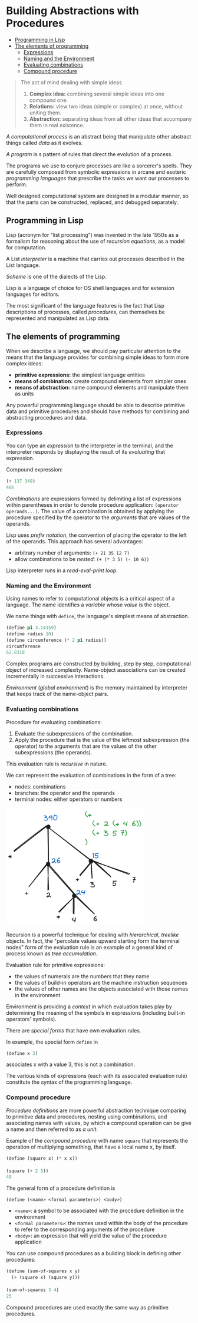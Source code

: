 # Building Abstractions with Procedures 

- [Programming in Lisp](#programming-in-lisp)
- [The elements of programming](#the-elements-of-programming)
  - [Expressions](#expressions)
  - [Naming and the Environment](#naming-and-the-environment)
  - [Evaluating combinations](#evaluating-combinations)
  - [Compound procedure](#compound-procedure)


> The act of mind dealing with simple ideas
> 1. **Complex idea:** combining several simple ideas into one compound one.
> 2. **Relations:** view two ideas (simple or complex) at once, without uniting them.
> 3. **Abstraction:** separating ideas from all other ideas that accompany them in real existence.

*A computational process* is an abstract being that manipulate other abstract things called *data* as it evolves.

*A program* is s pattern of rules that direct the evolution of a process.

The programs we use to conjure processes are like a sorcerer's spells. They are carefully composed from symbolic expressions in arcane and esoteric *programming languages* that prescribe the tasks we want our processes to perform.

Well designed computational system are designed in a modular manner, so that the parts can be constructed, replaced, and debugged separately.

## Programming in Lisp

Lisp (acronym for "list processing") was invented in the late 1950s as a formalism for reasoning about the use of *recursion equations*, as a model for computation.

A List *interpreter* is a machine that carries out processes described in the List language.

*Scheme* is one of the dialects of the Lisp.

Lisp is a language of choice for OS shell languages and for extension languages for editors.

The most significant of the language features is the fact that Lisp descriptions of processes, called *procedures*, can themselves be represented and manipulated as Lisp data.

## The elements of programming

When we describe a language, we should pay particular attention to the means that the language provides for combining simple ideas to form more complex ideas:

- **primitive expressions:** the simplest language entities
- **means of combination:** create compound elements from simpler ones
- **means of abstraction:** name compound elements and manipulate them as units

Any powerful programming language should be able to describe primitive data and primitive procedures and should have methods for combining and abstracting procedures and data.

### Expressions

You can type an *expression* to the interpreter in the terminal, and the interpreter responds by displaying the result of its *evaluating* that expression.

Compound expression:
```lisp
(+ 137 349)
486
```

*Combinations* are expressions formed by delimiting a list of expressions within parentheses in order to denote procedure application: `(operator operands...)`. The value of a combination is obtained by applying the procedure specified by the operator to the *arguments* that are values of the operands.

Lisp uses *prefix notation*, the convention of placing the operator to the left of the operands. This approach has several advantages:

- arbitrary number of arguments: `(+ 21 35 12 7)`
- allow combinations to be *nested*: `(+ (* 3 5) (- 10 6))` 

Lisp interpreter runs in a *read-eval-print loop*.

### Naming and the Environment

Using names to refer to computational objects is a critical aspect of a language. The name identifies a *variable* whose *value* is the object.

We name things with `define`, the language's simplest means of abstraction.

```lisp
(define pi 3.14159)
(define radius 10)
(define circumference (* 2 pi radius))
circumference
62.8318
```

Complex programs are constructed by building, step by step, computational object of increased complexity. Name-object associations can be created incrementally in successive interactions.

*Environment* (*global environment*) is the memory maintained by interpreter that keeps track of the name-object pairs.

### Evaluating combinations

Procedure for evaluating combinations:

1. Evaluate the subexpressions of the combination.
2. Apply the procedure that is the value of the leftmost subexpression (the operator) to the arguments that are the values of the other subexpressions (the operands).

This evaluation rule is *recursive* in nature.

We can represent the evaluation of combinations in the form of a tree:

- nodes: combinations
- branches: the operator and the operands
- terminal nodes: either operators or numbers

![evaluation](img/evaluation.png)

Recursion is a powerful technique for dealing with *hierarchical*, *treelike* objects. In fact, the "percolate values upward starting form the terminal nodes" form of the evaluation rule is an example of a general kind of process known as *tree accumulation*.

Evaluation rule for primitive expressions:

- the values of numerals are the numbers that they name
- the values of build-in operators are the machine instruction sequences
- the values of other names are the objects associated with those names in the environment

Environment is providing a *context* in which evaluation takes play by determining the meaning of the symbols in expressions (including built-in operators' symbols).

There are *special forms* that have own evaluation rules.

In example, the special form  `define` in 

```lisp
(define x 3)
```

associates x with a value 3, this is not a combination.

The various kinds of expressions (each with its associated evaluation rule) constitute the syntax of the programming language.

### Compound procedure

*Procedure definitions* are more powerful abstraction technique comparing to primitive data and procedures, nesting using combinations, and associating names with values, by which a compound operation can be give a name and then referred to as *a unit*.

Example of the *compound procedure* with name `square` that represents the operation of multiplying something, that have a local name x, by itself.

```lisp
(define (square x) (* x x))

(square (+ 2 5))
49
```

The general form of a procedure definition is

```
(define (<name> <formal parameters>) <body>)
```

- `<name>`: a symbol to be associated with the procedure definition in the environment
- `<formal parameters>`: the names used within the body of the procedure to refer to the corresponding arguments of the procedure
- `<body>`: an expression that will yield the value of the procedure application

You can use compound procedures as a building block in defining other procedures:

```lisp
(define (sum-of-squares x y)
  (+ (square x) (square y)))

(sum-of-squares 3 4)
25
```

Compound procedures are used exactly the same way as primitive procedures.
